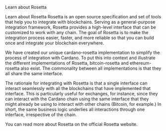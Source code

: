 Learn about Rosetta

Learn about Rosetta
Rosetta is an open source specification and set of tools that help you to integrate with blockchains. Serving as a general-purpose integration framework, Rosetta provides a high-level interface that can be customized to work with any chain. The goal of Rosetta is to make the integration process easier, faster, and more reliable so that you can build once and integrate your blockchain everywhere.

We have created our unique cardano-rosetta implementation to simplify the process of integration with Cardano. To put this into context and illustrate the different implementations of Rosetta, bitcoin-rosetta and ethereum-rosetta also exist. The commonality between all implementations is that they all share the same interface.

The rationale for integrating with Rosetta is that a single interface can interact seamlessly with all the blockchains that have implemented that interface. This is particularly useful for exchanges, for instance, since they can interact with the Cardano chain using the same interface that they might already be using to interact with other chains (Bitcoin, for example.) In short, the same business logic underlies all interactions through one interface, irrespective of the chain.

You can read more about Rosetta on the official Rosetta website.
